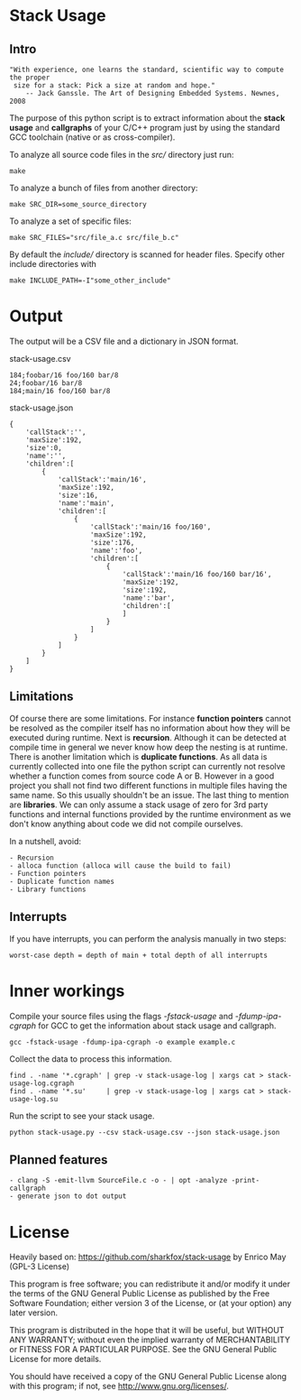 # Stack Usage

## Intro

    "With experience, one learns the standard, scientific way to compute the proper
     size for a stack: Pick a size at random and hope."
        -- Jack Ganssle. The Art of Designing Embedded Systems. Newnes, 2008

The purpose of this python script is to extract information about the **stack
usage** and **callgraphs** of your C/C++ program just by using the standard GCC
toolchain (native or as cross-compiler).

To analyze all source code files in the *src/* directory just run:

    make

To analyze a bunch of files from another directory:

    make SRC_DIR=some_source_directory

To analyze a set of specific files:

    make SRC_FILES="src/file_a.c src/file_b.c"

By default the *include/* directory is scanned for header files.
Specify other include directories with

    make INCLUDE_PATH=-I"some_other_include"

# Output

The output will be a CSV file and a dictionary in JSON format.

stack-usage.csv

    184;foobar/16 foo/160 bar/8
    24;foobar/16 bar/8
    184;main/16 foo/160 bar/8

stack-usage.json

    {
        'callStack':'',
        'maxSize':192,
        'size':0,
        'name':'',
        'children':[
            {
                'callStack':'main/16',
                'maxSize':192,
                'size':16,
                'name':'main',
                'children':[
                    {
                        'callStack':'main/16 foo/160',
                        'maxSize':192,
                        'size':176,
                        'name':'foo',
                        'children':[
                            {
                                'callStack':'main/16 foo/160 bar/16',
                                'maxSize':192,
                                'size':192,
                                'name':'bar',
                                'children':[
                                ]
                            }
                        ]
                    }
                ]
            }
        ]
    }


## Limitations

Of course there are some limitations. For instance **function pointers** cannot
be resolved as the compiler itself has no information about how they will be
executed during runtime. Next is **recursion**. Although it can be detected at
compile time in general we never know how deep the nesting is at runtime. There
is another limitation which is **duplicate functions**. As all data is
currently collected into one file the python script can currently not resolve
whether a function comes from source code A or B. However in a good project you
shall not find two different functions in multiple files having the same name.
So this usually shouldn't be an issue. The last thing to mention are
**libraries**. We can only assume a stack usage of zero for 3rd party functions
and internal functions provided by the runtime environment as we don't know
anything about code we did not compile ourselves.

In a nutshell, avoid:

    - Recursion
    - alloca function (alloca will cause the build to fail)
    - Function pointers
    - Duplicate function names
    - Library functions


## Interrupts

If you have interrupts, you can perform the analysis manually in two steps:

    worst-case depth = depth of main + total depth of all interrupts

# Inner workings

Compile your source files using the flags *-fstack-usage* and
*-fdump-ipa-cgraph* for GCC to get the information about stack usage and
callgraph.

    gcc -fstack-usage -fdump-ipa-cgraph -o example example.c

Collect the data to process this information.

    find . -name '*.cgraph' | grep -v stack-usage-log | xargs cat > stack-usage-log.cgraph
    find . -name '*.su'     | grep -v stack-usage-log | xargs cat > stack-usage-log.su

Run the script to see your stack usage.

    python stack-usage.py --csv stack-usage.csv --json stack-usage.json

## Planned features

    - clang -S -emit-llvm SourceFile.c -o - | opt -analyze -print-callgraph
    - generate json to dot output

# License

Heavily based on:
https://github.com/sharkfox/stack-usage by Enrico May (GPL-3 License)

This program is free software; you can redistribute it and/or modify it under
the terms of the GNU General Public License as published by the Free Software
Foundation; either version 3 of the License, or (at your option) any later
version.

This program is distributed in the hope that it will be useful, but WITHOUT ANY
WARRANTY; without even the implied warranty of MERCHANTABILITY or FITNESS FOR A
PARTICULAR PURPOSE. See the GNU General Public License for more details.

You should have received a copy of the GNU General Public License along with
this program; if not, see http://www.gnu.org/licenses/.

